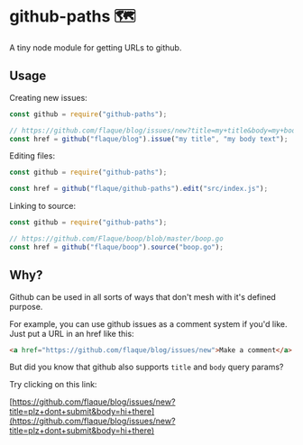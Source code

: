 # github-paths 🗺

A tiny node module for getting URLs to github.

## Usage

Creating new issues:

```js
const github = require("github-paths");

// https://github.com/flaque/blog/issues/new?title=my+title&body=my+body+text
const href = github("flaque/blog").issue("my title", "my body text");
```

Editing files:

```js
const github = require("github-paths");

const href = github("flaque/github-paths").edit("src/index.js");
```

Linking to source:

```js
const github = require("github-paths");

// https://github.com/Flaque/boop/blob/master/boop.go
const href = github("flaque/boop").source("boop.go");
```

## Why?

Github can be used in all sorts of ways that don't mesh with it's defined purpose.

For example, you can use github issues as a comment system if you'd like. Just put a URL in an href like this:

```html
<a href="https://github.com/flaque/blog/issues/new">Make a comment</a>
```

But did you know that github also supports `title` and `body` query params?

Try clicking on this link:

[https://github.com/flaque/blog/issues/new?title=plz+dont+submit&body=hi+there](https://github.com/flaque/blog/issues/new?title=plz+dont+submit&body=hi+there)
